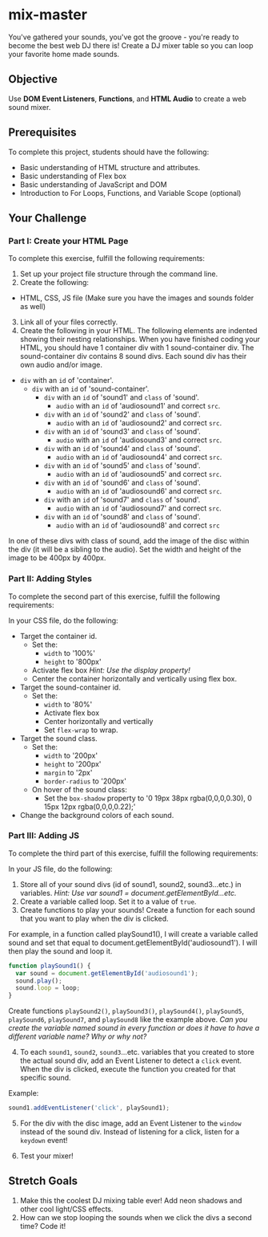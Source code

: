 # mix-master

You've gathered your sounds, you've got the groove - you're ready to become the best web DJ there is! Create a DJ mixer table so you can loop your favorite home made sounds.

## Objective
Use **DOM Event Listeners**, **Functions**, and **HTML Audio** to create a web sound mixer.

## Prerequisites
To complete this project, students should have the following:
* Basic understanding of HTML structure and attributes.
* Basic understanding of Flex box
* Basic understanding of JavaScript and DOM
* Introduction to For Loops, Functions, and Variable Scope (optional)

## Your Challenge

### Part I: Create your HTML Page
To complete this exercise, fulfill the following requirements:
1. Set up your project file structure through the command line.
2. Create the following:
* HTML, CSS, JS file
(Make sure you have the images and sounds folder as well)
3. Link all of your files correctly.
4. Create the following in your HTML. The following elements are indented showing their nesting relationships. When you have finished coding your HTML, you should have 1 container div with 1 sound-container div. The sound-container div contains 8 sound divs. Each sound div has their own audio and/or image.

* ```div``` with an ```id``` of 'container'.
  * ```div``` with an ```id``` of 'sound-container'.
    * ```div``` with an ```id``` of 'sound1' and ```class``` of 'sound'.
      * ```audio``` with an ```id``` of 'audiosound1' and correct ```src```.
    * ```div``` with an ```id``` of 'sound2' and ```class``` of 'sound'.
      * ```audio``` with an ```id``` of 'audiosound2' and correct ```src```.
    * ```div``` with an ```id``` of 'sound3' and ```class``` of 'sound'.
      * ```audio``` with an ```id``` of 'audiosound3' and correct ```src```.
    * ```div``` with an ```id``` of 'sound4' and ```class``` of 'sound'.
      * ```audio``` with an ```id``` of 'audiosound4' and correct ```src```.
    * ```div``` with an ```id``` of 'sound5' and ```class``` of 'sound'.
      * ```audio``` with an ```id``` of 'audiosound5' and correct ```src```.
    * ```div``` with an ```id``` of 'sound6' and ```class``` of 'sound'.
      * ```audio``` with an ```id``` of 'audiosound6' and correct ```src```.
    * ```div``` with an ```id``` of 'sound7' and ```class``` of 'sound'.
      * ```audio``` with an ```id``` of 'audiosound7' and correct ```src```.
    * ```div``` with an ```id``` of 'sound8' and ```class``` of 'sound'.
      * ```audio``` with an ```id``` of 'audiosound8' and correct ```src```

In one of these divs with class of sound, add the image of the disc within the div (it will be a sibling to the audio). Set the width and height of the image to be 400px by 400px.

### Part II: Adding Styles
To complete the second part of this exercise, fulfill the following requirements:

In your CSS file, do the following:
* Target the container id.
  * Set the:
    * ```width``` to '100%'
    * ```height``` to '800px'
  * Activate flex box *Hint: Use the display property!*
  * Center the container horizontally and vertically using flex box.
* Target the sound-container id.
  * Set the:
    * ```width``` to '80%'
    * Activate flex box
    * Center horizontally and vertically
    * Set ```flex-wrap``` to wrap.
* Target the sound class.
  * Set the:
    * ```width``` to '200px'
    * ```height``` to '200px'
    * ```margin``` to '2px'
    * ```border-radius``` to '200px'
  * On hover of the sound class:
    * Set the ```box-shadow``` property to '0 19px 38px rgba(0,0,0,0.30), 0 15px 12px rgba(0,0,0,0.22);'
* Change the background colors of each sound.

### Part III: Adding JS
To complete the third part of this exercise, fulfill the following requirements:

In your JS file, do the following:
1. Store all of your sound divs (id of sound1, sound2, sound3...etc.) in variables. *Hint: Use var sound1 = document.getElementById...etc.*
2. Create a variable called loop. Set it to a value of ```true```.
3. Create functions to play your sounds! Create a function for each sound that you want to play when the div is clicked.

For example, in a function called playSound1(), I will create a variable called sound and set that equal to document.getElementById('audiosound1').
I will then play the sound and loop it.

```JavaScript
function playSound1() {
  var sound = document.getElementById('audiosound1');
  sound.play();
  sound.loop = loop;
}
```

Create functions ```playSound2()```, ```playSound3()```, ```playSound4()```, ```playSound5```, ```playSound6```, ```playSound7```, and ```playSound8``` like the example above. *Can you create the variable named sound in every function or does it have to have a different variable name? Why or why not?*

4. To each ```sound1```, ```sound2```, ```sound3```...etc. variables that you created to store the actual sound div, add an Event Listener to detect a ```click``` event. When the div is clicked, execute the function you created for that specific sound.

Example:
```JavaScript
sound1.addEventListener('click', playSound1);
```

5. For the div with the disc image, add an Event Listener to the ```window``` instead of the sound div. Instead of listening for a click, listen for a ```keydown``` event!

6. Test your mixer!

## Stretch Goals
1. Make this the coolest DJ mixing table ever! Add neon shadows and other cool light/CSS effects.
2. How can we stop looping the sounds when we click the divs a second time? Code it!

